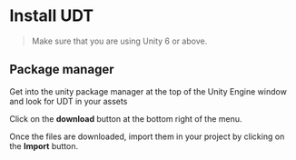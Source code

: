 # Install UDT

> Make sure that you are using Unity 6 or above.

## Package manager
Get into the unity package manager at the top of the Unity Engine window and look for UDT in your assets 



Click on the **download** button at the bottom right of the menu.

Once the files are downloaded, import them in your project by clicking on the **Import** button.